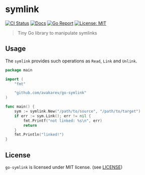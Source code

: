 # symlink

[![CI Status](https://img.shields.io/github/workflow/status/avakarev/go-symlink/Go%20CI%20Workflow/master?longCache=tru&label=CI%20Status&logo=github%20actions&logoColor=fff)](https://github.com/avakarev/go-symlink/actions?query=branch%3Amaster+workflow%3A%22Go+CI+Workflow%22)
[![Docs](https://pkg.go.dev/badge/github.com/avakarev/go-symlink)](https://pkg.go.dev/github.com/avakarev/go-symlink)
[![Go Report](https://goreportcard.com/badge/github.com/avakarev/go-symlink)](https://goreportcard.com/report/github.com/avakarev/go-symlink)
[![License: MIT](https://img.shields.io/github/license/avakarev/go-symlink)](https://github.com/avakarev/go-symlink/blob/master/LICENSE)

> Tiny Go library to manipulate symlinks

## Usage

The `symlink` provides such operations as `Read`, `Link` and `Unlink`.

```go
package main

import (
	"fmt"

	"github.com/avakarev/go-symlink"
)

func main() {
	sym := symlink.New("/path/to/source", "/path/to/target")
	if err := sym.Link(); err != nil {
		fmt.Printf("not linked: %s\n", err)
		return
	}
	fmt.Println("linked!")
}
```

## License

`go-symlink` is licensed under MIT license. (see [LICENSE](./LICENSE))
